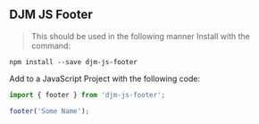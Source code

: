 ## DJM JS Footer

> This should be used in the following manner
Install with the command:

```
npm install --save djm-js-footer
```

Add to a JavaScript Project with the following code:

```javascript
import { footer } from 'djm-js-footer';

footer('Some Name');
```